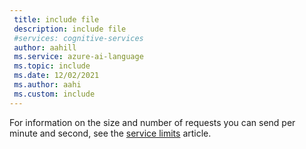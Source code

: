 ```yaml
---
 title: include file
 description: include file
 #services: cognitive-services
 author: aahill
 ms.service: azure-ai-language
 ms.topic: include
 ms.date: 12/02/2021
 ms.author: aahi
 ms.custom: include
---
```


For information on the size and number of requests you can send per minute and second, see the [service limits](../concepts/data-limits.md) article.
